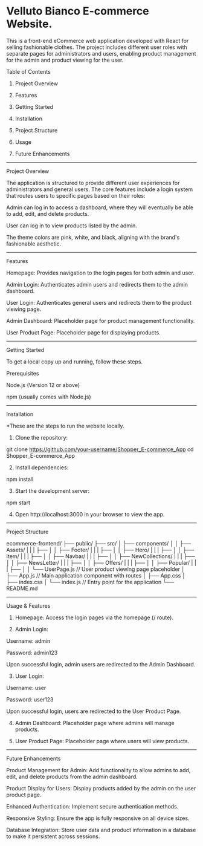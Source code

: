 

# Velluto Bianco E-commerce Website.

This is a front-end eCommerce web application developed with React for selling fashionable clothes. The project includes different user roles with separate pages for administrators and users, enabling product management for the admin and product viewing for the user.

Table of Contents

1. Project Overview


2. Features


3. Getting Started


4. Installation


5. Project Structure


6. Usage


7. Future Enhancements


---

Project Overview

The application is structured to provide different user experiences for administrators and general users. The core features include a login system that routes users to specific pages based on their roles:

Admin can log in to access a dashboard, where they will eventually be able to add, edit, and delete products.

User can log in to view products listed by the admin.


The theme colors are pink, white, and black, aligning with the brand's fashionable aesthetic.

---

Features

Homepage: Provides navigation to the login pages for both admin and user.

Admin Login: Authenticates admin users and redirects them to the admin dashboard.

User Login: Authenticates general users and redirects them to the product viewing page.

Admin Dashboard: Placeholder page for product management functionality.

User Product Page: Placeholder page for displaying products.

---


Getting Started

To get a local copy up and running, follow these steps.

Prerequisites

Node.js (Version 12 or above)

npm (usually comes with Node.js)

---


Installation

*These are the steps to run the website locally.
1. Clone the repository:

git clone https://github.com/your-username/Shopper_E-commerce_App
cd Shopper_E-commerce_App


2. Install dependencies:

npm install


3. Start the development server:

npm start


4. Open http://localhost:3000 in your browser to view the app.

---

Project Structure


ecommerce-frontend/
├── public/
├── src/
│   ├── components/
│   │   ├── Assets/
|   |   |   ├──
│   │   ├── Footer/
|   |   |   ├── 
│   │   ├── Hero/
|   |   |   ├── 
│   │   ├── Item/
|   |   |   ├── 
│   │   ├── Navbar/
|   |   |   ├── 
│   │   ├── NewCollections/
|   |   |   ├── 
│   │   ├── NewsLetter/
|   |   |   ├── 
│   │   ├── Offers/
|   |   |   ├── 
│   │   ├── Popular/
|   |   |   ├── 
│   │   └── UserPage.js         // User product viewing page placeholder
│   ├── App.js                  // Main application component with routes
│   ├── App.css
│   ├── index.css
│   └── index.js                // Entry point for the application
└── README.md

---

Usage & Features

1. Homepage: Access the login pages via the homepage (/ route).


2. Admin Login:

Username: admin

Password: admin123

Upon successful login, admin users are redirected to the Admin Dashboard.



3. User Login:

Username: user

Password: user123

Upon successful login, users are redirected to the User Product Page.



4. Admin Dashboard: Placeholder page where admins will manage products.


5. User Product Page: Placeholder page where users will view products.

---

Future Enhancements

Product Management for Admin: Add functionality to allow admins to add, edit, and delete products from the admin dashboard.

Product Display for Users: Display products added by the admin on the user product page.

Enhanced Authentication: Implement secure authentication methods.

Responsive Styling: Ensure the app is fully responsive on all device sizes.

Database Integration: Store user data and product information in a database to make it persistent across sessions.

#
